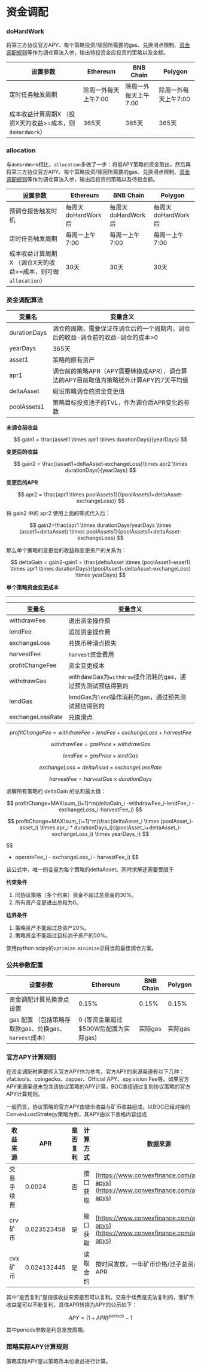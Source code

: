 # 资金调配

### doHardWork

将第三方协议官方APY、每个策略投资/赎回所需要的gas、兑换滑点限制、[资金调配规则](../../more/appendix.md#资金分配规则)等作为调仓算法入参，输出待投资金应投资的策略以及金额。

| 设置参数                                  | Ethereum     | BNB Chain    | Polygon      |
| ------------------------------------- | ------------ | ------------ | ------------ |
| 定时任务触发周期                              | 除周一外每天上午7:00 | 除周一外每天上午7:00 | 除周一外每天上午7:00 |
| 成本收益计算周期X （投资X天的收益>=成本，则`doHardWork`） | 365天         | 365天         | 365天         |

### allocation

与`doHardWork`相比，`allocation`多做了一步：将低APY策略的资金取出，然后再将第三方协议官方APY、每个策略投资/赎回所需要的gas、兑换滑点限制、[资金调配规则](../../more/appendix.md#资金分配规则)等作为调仓算法入参，输出应投资的策略以及待投金额。

| 设置参数                                    | Ethereum       | BNB Chain      | Polygon        |
| --------------------------------------- | -------------- | -------------- | -------------- |
| 预调仓报告触发时机                               | 每周天doHardWork后 | 每周天doHardWork后 | 每周天doHardWork后 |
| 定时任务触发周期                                | 每周一上午7:00      | 每周一上午7:00      | 每周一上午7:00      |
| 成本收益计算周期X （调仓X天的收益>=成本，则可做`allocation`） | 30天            | 30天            | 30天            |

### 资金调配算法

| 变量名          | 变量含义                                                |
| ------------ | --------------------------------------------------- |
| durationDays | 调仓的周期，需要保证在调仓后的一个周期内，调仓后的收益-调仓前的收益-调仓的成本>0          |
| yearDays     | 365天                                                |
| asset1       | 策略的原有资产                                             |
| apr1         | 调仓前的策略APR（APY需要转换成APR），调仓算法的APY目前取值为策略链外计算APY的7天平均值 |
| deltaAsset   | 假设策略调仓的资金变更值                                        |
| poolAssets1  | 策略目标投资池子的TVL，作为调仓后APR变化的参数                          |

**未调仓前收益**

$$
gain1 = \frac{asset1 \times apr1 \times durationDays}{yearDays}
$$

**变更后的收益**

$$
gain2 = \frac{(asset1+deltaAsset-exchangeLoss)\times apr2 \times durationDays}{yearDays}
$$

**变更后的APR**

$$
apr2 = \frac{apr1 \times poolAssets1}{(poolAssets1+deltaAsset-exchangeLoss)}
$$

将 gain2 中的 apr2 使用上面的等式代入后：

$$
gain2=\frac{apr1 \times durationDays/yearDays \times (asset1+deltaAsset) \times poolAssets1}{poolAssets1+deltaAsset-exchangeLoss}
$$

​那么单个策略的变更后的收益和变更资产的关系为：

$$
deltaGain = gain2-gain1 = \frac{deltaAsset \times (poolAsset1-asset1) \times apr1 \times durationDays}{(poolAsset1+deltaAsset-exchangeLoss) \times yearDays}
$$

​**单个策略资金变更成本**

****

| 变量名              | 变量含义                                      |
| ---------------- | ----------------------------------------- |
| withdrawFee      | 退出资金操作费                                   |
| lendFee          | 追加资金操作费                                   |
| exchangeLoss     | 兑换币种滑点损失                                  |
| harvestFee       | `harvest`资金费用                             |
| profitChangeFee  | 资金变更成本                                    |
| withdrawGas      | withdawGas为`withdraw`操作消耗的gas，通过预先测试预估得到的 |
| lendGas          | lendGas为`lend`操作消耗的gas，通过预先测试预估得到的        |
| exchangeLossRate | 兑换滑点                                      |

$$
profitChangeFee=withdrawFee+lendFee+exchangeLoss+harvestFee
$$

$$
withdrawFee = gasPrice \times withdrawGas
$$

$$
lendFee= gasPrice \times lendGas
$$

$$
exchangeLoss=deltaAsset \times exchangeLossRate
$$

$$
harvestFee=harvestGas \times durationDays
$$

求解所有策略的 deltaGain 的总和最大值：

$$
profitChange=MAX\sum_{i=1}^m(deltaGain_i -withdrawFee_i-lendFee_i - exchangeLoss_i-harvestFee_i)
$$

$$
profitChange=MAX\sum_{i=1}^m(\frac{deltaAsset_i \times (poolAsset_i-asset_i) \times apr_i * durationDays_i}{(poolAsset_i+deltaAsset_i-exchangeLoss_i) \times yearDays_i}
$$

$$
- operateFee_i - exchangeLoss_i - harvestFee_i)
$$

​该公式中，唯一的变量为每个策略的deltaAsset。同时求解还需要受限于

**约束条件**

1. 同协议策略（多个约束）资金不超过总资金的30%。
2. 所有资产变更进出总和为0。

**边界条件**

1. 策略资产不能超过总资产20%。
2. 策略资金不能超过目标池子资产的50%。

使用python scipy的`optimize.minimize`求得当前最佳调仓方案。

### 公共参数配置

| 设置参数                                  | Ethereum                 | BNB Chain | Polygon |
| ------------------------------------- | ------------------------ | --------- | ------- |
| 资金调配计算兑换滑点设置                          | 0.15%                    | 0.15%     | 0.15%   |
| gas 配置 （包括策略存取款gas、兑换gas、`harvest`成本） | 0 (等资金量超过$500W后配置为实际gas) | 实际gas     | 实际gas   |

### 官方APY计算规则

在资金调配时需要传入官方APY作为参考。官方APY的来源渠道有以下几种：vfat.tools、coingecko、zapper、Official APY、apy.vision Fee等。如果官方APY来源渠道未包含该协议策略的APY计算，BOC直接通过复刻协议策略的官方APY计算规则。

一般而言，协议策略的官方APY由做市收益与矿币收益组成。以BOC已经对接的ConvexLusdStrategy策略为例，其APY由以下表格内容组成

| 收益来源  | APR         | 是否复利 | 计算方式 | 数据来源                                                                                         |
| ----- | ----------- | ---- | ---- | -------------------------------------------------------------------------------------------- |
| 交易手续费 | 0.0024      | 否    | 接口获取 | [https://www.convexfinance.com/api/curve-apys](https://www.convexfinance.com/api/curve-apys) |
| crv矿币 | 0.023523458 | 是    | 接口获取 | [https://www.convexfinance.com/api/curve-apys](https://www.convexfinance.com/api/curve-apys) |
| cvx矿币 | 0.024132445 | 是    | 读取合约 | 按时间发放，一年矿币价格/池子总资产，得到APR                                                                     |

其中“是否复利”是指该收益来源是否可以复利。交易手续费是无法复利的，而矿币收益是可以不断复利，具体APR转换为APY的公示如下：

$$
APY=(1+APR)^{periods}-1
$$

​其中periods参数是利息发放周期。

### 策略实际APY计算规则

策略实际APY是以策略币本位收益进行计算。

